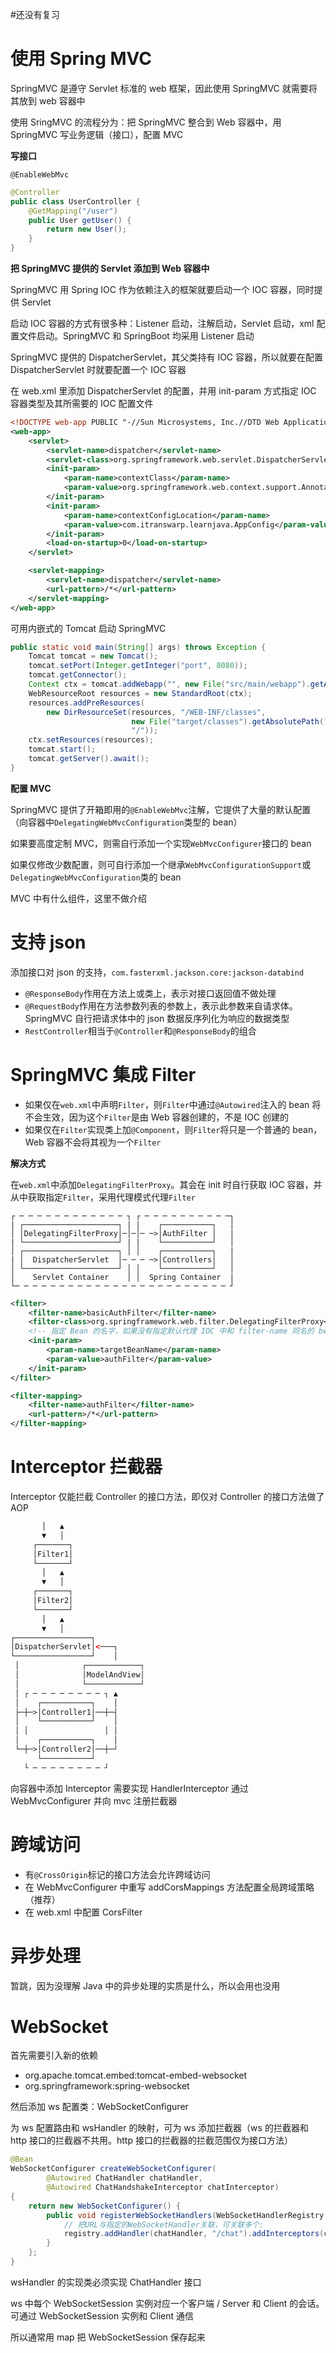 #还没有复习 

# 使用 Spring MVC

SpringMVC 是遵守 Servlet 标准的 web 框架，因此使用 SpringMVC 就需要将其放到 web 容器中

使用 SringMVC 的流程分为：把 SpringMVC 整合到 Web 容器中，用 SpringMVC 写业务逻辑（接口），配置 MVC



**写接口**

`@EnableWebMvc`

```java
@Controller
public class UserController {
    @GetMapping("/user")
    public User getUser() {
        return new User();
    }
}
```



**把 SpringMVC 提供的 Servlet 添加到 Web 容器中**

SpringMVC 用 Spring IOC 作为依赖注入的框架就要启动一个 IOC 容器，同时提供 Servlet

启动 IOC 容器的方式有很多种：Listener 启动，注解启动，Servlet 启动，xml 配置文件启动。SpringMVC 和 SpringBoot 均采用 Listener 启动

SpringMVC 提供的 DispatcherServlet，其父类持有 IOC 容器，所以就要在配置 DispatcherServlet 时就要配置一个 IOC 容器

在 web.xml 里添加 DispatcherServlet 的配置，并用 init-param 方式指定 IOC 容器类型及其所需要的 IOC 配置文件

```xml
<!DOCTYPE web-app PUBLIC "-//Sun Microsystems, Inc.//DTD Web Application 2.3//EN" "http://java.sun.com/dtd/web-app_2_3.dtd" >
<web-app>
    <servlet>
        <servlet-name>dispatcher</servlet-name>
        <servlet-class>org.springframework.web.servlet.DispatcherServlet</servlet-class>
        <init-param>
            <param-name>contextClass</param-name>
            <param-value>org.springframework.web.context.support.AnnotationConfigWebApplicationContext</param-value>
        </init-param>
        <init-param>
            <param-name>contextConfigLocation</param-name>
            <param-value>com.itranswarp.learnjava.AppConfig</param-value>
        </init-param>
        <load-on-startup>0</load-on-startup>
    </servlet>

    <servlet-mapping>
        <servlet-name>dispatcher</servlet-name>
        <url-pattern>/*</url-pattern>
    </servlet-mapping>
</web-app>
```

可用内嵌式的 Tomcat 启动 SpringMVC

```java
public static void main(String[] args) throws Exception {
    Tomcat tomcat = new Tomcat();
    tomcat.setPort(Integer.getInteger("port", 8080));
    tomcat.getConnector();
    Context ctx = tomcat.addWebapp("", new File("src/main/webapp").getAbsolutePath());
    WebResourceRoot resources = new StandardRoot(ctx);
    resources.addPreResources(
        new DirResourceSet(resources, "/WEB-INF/classes", 
                           new File("target/classes").getAbsolutePath(), 
                           "/"));
    ctx.setResources(resources);
    tomcat.start();
    tomcat.getServer().await();
}
```



**配置 MVC**

SpringMVC 提供了开箱即用的`@EnableWebMvc`注解，它提供了大量的默认配置（向容器中`DelegatingWebMvcConfiguration`类型的 bean）

如果要高度定制 MVC，则需自行添加一个实现`WebMvcConfigurer`接口的 bean

如果仅修改少数配置，则可自行添加一个继承`WebMvcConfigurationSupport`或`DelegatingWebMvcConfiguration`类的 bean

MVC 中有什么组件，这里不做介绍



# 支持 json

添加接口对 json 的支持，`com.fasterxml.jackson.core:jackson-databind`



- `@ResponseBody`作用在方法上或类上，表示对接口返回值不做处理
- `@RequestBody`作用在方法参数列表的参数上，表示此参数来自请求体。SpringMVC 自行把请求体中的 json 数据反序列化为响应的数据类型
- `RestController`相当于`@Controller`和`@ResponseBody`的组合



# SpringMVC 集成 Filter

- 如果仅在`web.xml`中声明`Filter`，则`Filter`中通过`@Autowired`注入的 bean 将不会生效，因为这个`Filter`是由 Web 容器创建的，不是 IOC 创建的
- 如果仅在`Filter`实现类上加`@Component`，则`Filter`将只是一个普通的 bean，Web 容器不会将其视为一个`Filter`



**解决方式**

在`web.xml`中添加`DelegatingFilterProxy`。其会在 init 时自行获取 IOC 容器，并从中获取指定`Filter`，采用代理模式代理`Filter`

```
┌ ─ ─ ─ ─ ─ ─ ─ ─ ─ ─ ─ ─ ┐ ┌ ─ ─ ─ ─ ─ ─ ─ ─ ─ ─┐
| ┌─────────────────────┐ | |    ┌───────────┐   │
│ │DelegatingFilterProxy│─│─│─ ─>│AuthFilter │   |
| └─────────────────────┘ | |    └───────────┘   │
│ ┌─────────────────────┐ │ │    ┌───────────┐   |
| │  DispatcherServlet  │─ ─ ─ ─>│Controllers│   │
│ └─────────────────────┘ │ │    └───────────┘   │
│    Servlet Container    │ │  Spring Container  |
└─ ─ ─ ─ ─ ─ ─ ─ ─ ─ ─ ─ ─ ─ ─ ─ ─ ─ ─ ─ ─ ─ ─ ─ ┘
```

```xml
<filter>
    <filter-name>basicAuthFilter</filter-name>
    <filter-class>org.springframework.web.filter.DelegatingFilterProxy</filter-class>
    <!-- 指定 Bean 的名字，如果没有指定默认代理 IOC 中和 filter-name 同名的 bean -->
    <init-param>
        <param-name>targetBeanName</param-name>
        <param-value>authFilter</param-value>
    </init-param>
</filter>

<filter-mapping>
    <filter-name>authFilter</filter-name>
    <url-pattern>/*</url-pattern>
</filter-mapping>
```



# Interceptor 拦截器

Interceptor 仅能拦截 Controller 的接口方法，即仅对 Controller 的接口方法做了 AOP

```xml
       │   ▲
       ▼   │
     ┌───────┐
     │Filter1│
     └───────┘
       │   ▲
       ▼   │
     ┌───────┐
     │Filter2│
     └───────┘
       │   ▲
       ▼   │
┌─────────────────┐
│DispatcherServlet│<───┐
└─────────────────┘    │
 │              ┌────────────┐
 │              │ModelAndView│
 │              └────────────┘
 │ ┌ ─ ─ ─ ─ ─ ─ ─ ─ ┐ ▲
 │    ┌───────────┐    │
 ├─┼─>│Controller1│──┼─┤
 │    └───────────┘    │
 │ │                 │ │
 │    ┌───────────┐    │
 └─┼─>│Controller2│──┼─┘
      └───────────┘
   └ ─ ─ ─ ─ ─ ─ ─ ─ ┘
```

向容器中添加 Interceptor 需要实现 HandlerInterceptor 通过 WebMvcConfigurer 并向 mvc 注册拦截器





# 跨域访问

- 有`@CrossOrigin`标记的接口方法会允许跨域访问
- 在 WebMvcConfigurer 中重写 addCorsMappings 方法配置全局跨域策略（推荐）
- 在 web.xml 中配置 CorsFilter



# 异步处理

暂跳，因为没理解 Java 中的异步处理的实质是什么，所以会用也没用



# WebSocket

首先需要引入新的依赖

- org.apache.tomcat.embed:tomcat-embed-websocket
- org.springframework:spring-websocket

然后添加 ws 配置类：WebSocketConfigurer

为 ws 配置路由和 wsHandler 的映射，可为 ws 添加拦截器（ws 的拦截器和 http 接口的拦截器不共用。http 接口的拦截器的拦截范围仅为接口方法）

```java
@Bean
WebSocketConfigurer createWebSocketConfigurer(
        @Autowired ChatHandler chatHandler,
        @Autowired ChatHandshakeInterceptor chatInterceptor)
{
    return new WebSocketConfigurer() {
        public void registerWebSocketHandlers(WebSocketHandlerRegistry registry) {
            // 把URL与指定的WebSocketHandler关联，可关联多个:
            registry.addHandler(chatHandler, "/chat").addInterceptors(chatInterceptor);
        }
    };
}
```

wsHandler 的实现类必须实现 ChatHandler 接口



ws 中每个 WebSocketSession 实例对应一个客户端 / Server 和 Client 的会话。可通过 WebSocketSession 实例和 Client 通信

所以通常用 map 把 WebSocketSession 保存起来
